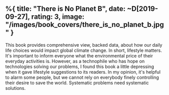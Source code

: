 %{
  title: "There is No Planet B",
  date: ~D[2019-09-27],
  rating: 3,
  image: "/images/book_covers/there_is_no_planet_b.jpg"
}
---

This book provides comprehensive view, backed data, about how our daily life choices would impact global climate change. In short, lifestyle matters. It's important to inform everyone what the environmental price of their everyday activities is. However, as a technophile who has hope on technologies solving our problems, I found this book a little depressing when it gave lifestyle suggestions to its readers. In my opinion, it's helpful to alarm some people, but we cannot rely on everybody finely controlling their desire to save the world. Systematic problems need systematic solutions.

